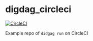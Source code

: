 # digdag_circleci

[![CircleCI](https://circleci.com/gh/chezou/digdag_circleci.svg?style=svg)](https://circleci.com/gh/chezou/digdag_circleci)

Example repo of `didgag run` on CircleCI
